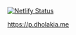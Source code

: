 [![Netlify Status](https://api.netlify.com/api/v1/badges/5ed5cf61-9db7-4944-a230-70e914eb885e/deploy-status)](https://app.netlify.com/sites/pdholakia/deploys)

https://p.dholakia.me